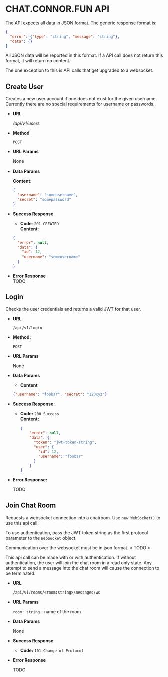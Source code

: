 # CHAT.CONNOR.FUN API

The API expects all data in JSON format. The generic response format is:
```json
{
  "error": {"type": "string", "message": "string"},
  "data": {}
}
```
All JSON data will be reported in this format. If a API call does not
return this format, it will return no content.

The one exception to this is API calls that get upgraded to a websocket.

## Create User
Creates a new user account if one does not exist for the given username. Currently
there are no special requirements for username or passwords. 

* **URL**

  */api/v1/users*
  
* **Method**

  `POST`

* **URL Params**

  None

* **Data Params**
  
  **Content**:
  ```json
  {
    "username": "someusername",
    "secret": "somepassword"
  }
  ```
* **Success Response**
  
  * **Code**: `201 CREATED`  <br />
  **Content**:
  ```json
  {
    "error": null,
    "data": {
      "id": 12,
      "username": "someusername"
    }
  }
  ```

* **Error Response**  
  TODO
  
  
## Login
  Checks the user credentials and returns a valid JWT for that user.

* **URL**

  `/api/v1/login`

* **Method:**
  
  `POST`
  
*  **URL Params**

   None

* **Data Params**

  * **Content**
  ```json
  {"username": "foobar", "secret": "123xyz"}
  ```
* **Success Response:**
  
  * **Code:** `200 Success` <br />
    **Content:** 
    ```json
    {
        "error": null,
        "data": {
          "token": "jwt-token-string",
          "user": {
            "id": 12,
            "username": "foobar"
          }
        }
    }
    ```
 
* **Error Response:**

  TODO
  
## Join Chat Room

Requests a websocket connection into a chatroom. Use `new WebSocket()` to use this
api call.

To use authentication, pass the JWT token string as the first protocol parameter to
the `WebSocket` object.

Communication over the websocket must be in json format. < TODO >

This api call can be made with or with authentication. If without authentication,
the user will join the chat room in a read only state. Any attempt to send a message
into the chat room will cause the connection to be terminated.

* **URL**

    `/api/v1/rooms/<room:string>/messages/ws`
    
* **URL Params**

    `room: string` - name of the room
    
* **Data Params**

    None
    
* **Success Response**

    * **Code:** `101 Change of Protocol`
    
* **Error Response**

    TODO
    
